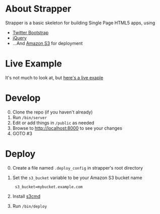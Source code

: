 
# About Strapper 

Strapper is a basic skeleton for building Single Page HTML5 apps, using
* [Twitter Bootstrap](http://twitter.github.io/bootstrap)
* [jQuery](http://jquery.com/)
* ...And [Amazon S3](http://docs.aws.amazon.com/AmazonS3/latest/dev/WebsiteHosting.html) for deployment

# Live Example

It's not much to look at, but [here's a live exaple](home.benrady.com)

# Develop

0. Clone the repo (if you haven't already)
0. Run `/bin/server`
0. Edit or add things in `/public` as needed
0. Browse to [http://localhost:8000](http://localhost:8000) to see your changes
0. GOTO #3


# Deploy
0. Create a file named `.deploy_config` in strapper's root directory
0. Set the `s3_bucket` variable to be your Amazon S3 bucket name 
  
        s3_bucket=mybucket.example.com
0. Install [s3cmd](http://s3tools.org/s3cmd)
0. Run `/bin/deploy`
